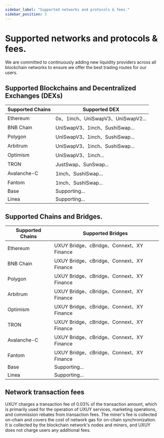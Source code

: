 ```yaml
---
sidebar_label: "Supported networks and protocols & fees."
sidebar_position: 3
---
```


# Supported networks and protocols & fees.

We are committed to continuously adding new liquidity providers across all blockchain networks to ensure we offer the best trading routes for our users.

## Supported Blockchains and Decentralized Exchanges (DEXs)

| **Supported Chains** | **Supported DEX**                  |
| -------------------- | ---------------------------------- |
| Ethereum             | 0x、1inch、UniSwapV3、UniSwapV2... |
| BNB Chain            | UniSwapV3、1inch、SushiSwap...     |
| Polygon              | UniSwapV3、1inch、SushiSwap...     |
| Arbitrum             | UniSwapV3、1inch、SushiSwap...     |
| Optimism             | UniSwapV3、1inch...                |
| TRON                 | JustSwap、SunSwap...               |
| Avalanche-C          | 1inch、SushiSwap...                |
| Fantom               | 1inch、SushiSwap...                |
| Base                 | Supporting...                      |
| Linea                | Supporting...                      |

## Supported Chains and Bridges.

| **Supported Chains** | **Supported Bridges**                     |
| -------------------- | ----------------------------------------- |
| Ethereum             | UXUY Bridge、cBridge、Connext、XY Finance |
| BNB Chain            | UXUY Bridge、cBridge、Connext、XY Finance |
| Polygon              | UXUY Bridge、cBridge、Connext、XY Finance |
| Arbitrum             | UXUY Bridge、cBridge、Connext、XY Finance |
| Optimism             | UXUY Bridge、cBridge、Connext、XY Finance |
| TRON                 | UXUY Bridge、cBridge、Connext、XY Finance |
| Avalanche-C          | UXUY Bridge、cBridge、Connext、XY Finance |
| Fantom               | UXUY Bridge、cBridge、Connext、XY Finance |
| Base                 | Supporting...                             |
| Linea                | Supporting...                             |


## Network transaction fees

UXUY charges a transaction fee of 0.03% of the transaction amount, which is primarily used for the operation of UXUY services, marketing operations, and commission rebates from transaction fees.
The miner's fee is collected on-chain and covers the cost of network gas for on-chain synchronization. It is collected by the blockchain network's nodes and miners, and UXUY does not charge users any additional fees.

